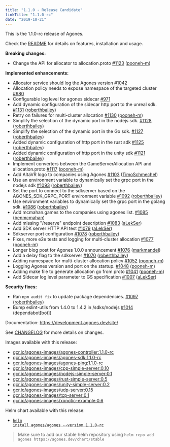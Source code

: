 ```yaml
---
title: "1.1.0 - Release Candidate"
linkTitle: "1.1.0-rc"
date: "2019-10-21"
---
```


This is the 1.1.0-rc release of Agones.

Check the <a href="https://github.com/googleforgames/agones/tree/release-1.1.0-rc" >README</a> for details on features, installation and usage.

**Breaking changes:**

- Change the API for allocator to allocation.proto [\#1123](https://github.com/googleforgames/agones/pull/1123) ([pooneh-m](https://github.com/pooneh-m))

**Implemented enhancements:**

- Allocator service should log the Agones version [\#1042](https://github.com/googleforgames/agones/issues/1042)
- Allocation policy needs to expose namespace of the targeted cluster [\#980](https://github.com/googleforgames/agones/issues/980)
- Configurable log level for agones sidecar [\#971](https://github.com/googleforgames/agones/issues/971)
- Add dynamic configuration of the sidecar http port to the unreal sdk. [\#1131](https://github.com/googleforgames/agones/pull/1131) ([roberthbailey](https://github.com/roberthbailey))
- Retry on failures for multi-cluster allocation [\#1130](https://github.com/googleforgames/agones/pull/1130) ([pooneh-m](https://github.com/pooneh-m))
- Simplify the selection of the dynamic port in the nodejs sdk. [\#1128](https://github.com/googleforgames/agones/pull/1128) ([roberthbailey](https://github.com/roberthbailey))
- Simplify the selection of the dynamic port in the Go sdk. [\#1127](https://github.com/googleforgames/agones/pull/1127) ([roberthbailey](https://github.com/roberthbailey))
- Added dynamic configuration of http port in the rust sdk [\#1125](https://github.com/googleforgames/agones/pull/1125) ([roberthbailey](https://github.com/roberthbailey))
- Added dynamic configuration of http port in the unity sdk [\#1121](https://github.com/googleforgames/agones/pull/1121) ([roberthbailey](https://github.com/roberthbailey))
- Implement converters between the GameServerAllocation API and allocation.proto [\#1117](https://github.com/googleforgames/agones/pull/1117) ([pooneh-m](https://github.com/pooneh-m))
- Add AltaVR logo to companies using Agones [\#1103](https://github.com/googleforgames/agones/pull/1103) ([TimoSchmechel](https://github.com/TimoSchmechel))
- Use an environment variable to dynamically set the grpc port in the nodejs sdk [\#1093](https://github.com/googleforgames/agones/pull/1093) ([roberthbailey](https://github.com/roberthbailey))
- Set the port to connect to the sdkserver based on the AGONES\_SDK\_GRPC\_PORT environment variable [\#1092](https://github.com/googleforgames/agones/pull/1092) ([roberthbailey](https://github.com/roberthbailey))
- Use environment variables to dynamically set the grpc port in the golang sdk. [\#1086](https://github.com/googleforgames/agones/pull/1086) ([roberthbailey](https://github.com/roberthbailey))
- Add mcmahan.games to the companies using agones list. [\#1085](https://github.com/googleforgames/agones/pull/1085) ([benmcmahan](https://github.com/benmcmahan))
- Add missing "/reserve" endpoint description [\#1083](https://github.com/googleforgames/agones/pull/1083) ([aLekSer](https://github.com/aLekSer))
- Add SDK server HTTP API test [\#1079](https://github.com/googleforgames/agones/pull/1079) ([aLekSer](https://github.com/aLekSer))
- Sdkserver port configuration [\#1078](https://github.com/googleforgames/agones/pull/1078) ([roberthbailey](https://github.com/roberthbailey))
- Fixes, more e2e tests and logging for multi-cluster allocation [\#1077](https://github.com/googleforgames/agones/pull/1077) ([pooneh-m](https://github.com/pooneh-m))
- Longer blog post for Agones 1.0.0 announcement [\#1076](https://github.com/googleforgames/agones/pull/1076) ([markmandel](https://github.com/markmandel))
- Add a delay flag to the sdkserver [\#1070](https://github.com/googleforgames/agones/pull/1070) ([roberthbailey](https://github.com/roberthbailey))
- Adding namespace for multi-cluster allocation policy [\#1052](https://github.com/googleforgames/agones/pull/1052) ([pooneh-m](https://github.com/pooneh-m))
- Logging Agones version and port on the startup. [\#1048](https://github.com/googleforgames/agones/pull/1048) ([pooneh-m](https://github.com/pooneh-m))
- Adding make file to generate allocation go from proto [\#1041](https://github.com/googleforgames/agones/pull/1041) ([pooneh-m](https://github.com/pooneh-m))
- Add Sidecar log level parameter to GS specification [\#1007](https://github.com/googleforgames/agones/pull/1007) ([aLekSer](https://github.com/aLekSer))

**Security fixes:**

- Ran `npm audit fix` to update package dependencies. [\#1097](https://github.com/googleforgames/agones/pull/1097) ([roberthbailey](https://github.com/roberthbailey))
- Bump eslint-utils from 1.4.0 to 1.4.2 in /sdks/nodejs [\#1014](https://github.com/googleforgames/agones/pull/1014) (dependabot[bot])

Documentation: https://development.agones.dev/site/

See <a href="https://github.com/googleforgames/agones/blob/release-1.1.0-rc/CHANGELOG.md" >CHANGELOG</a> for more details on changes.

Images available with this release:

- [gcr.io/agones-images/agones-controller:1.1.0-rc](https://gcr.io/agones-images/agones-controller:1.1.0-rc)
- [gcr.io/agones-images/agones-sdk:1.1.0-rc](https://gcr.io/agones-images/agones-sdk:1.1.0-rc)
- [gcr.io/agones-images/agones-ping:1.1.0-rc](https://gcr.io/agones-images/agones-ping:1.1.0-rc)
- [gcr.io/agones-images/cpp-simple-server:0.10](https://gcr.io/agones-images/cpp-simple-server:0.10)
- [gcr.io/agones-images/nodejs-simple-server:0.1](https://gcr.io/agones-images/nodejs-simple-server:0.1)
- [gcr.io/agones-images/rust-simple-server:0.5](https://gcr.io/agones-images/rust-simple-server:0.5)
- [gcr.io/agones-images/unity-simple-server:0.2](https://gcr.io/agones-images/unity-simple-server:0.2)
- [gcr.io/agones-images/udp-server:0.15](https://gcr.io/agones-images/udp-server:0.15)
- [gcr.io/agones-images/tcp-server:0.1](https://gcr.io/agones-images/tcp-server:0.1)
- [gcr.io/agones-images/xonotic-example:0.6](https://gcr.io/agones-images/xonotic-example:0.6)

Helm chart available with this release:

- <a href="https://agones.dev/chart/stable/agones-1.1.0-rc.tgz" ><code>helm install agones/agones --version 1.1.0-rc</code></a>

> Make sure to add our stable helm repository using `helm repo add agones https://agones.dev/chart/stable`
